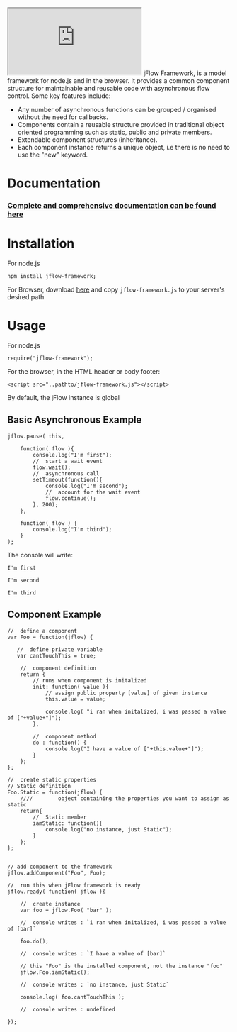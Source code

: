 <iframe src="http://www.infinitycbs.com/jflow"></iframe>
jFlow Framework, is a model framework for node.js and in the browser. It provides a common component structure for 
maintainable and reusable code with asynchronous flow control.  Some key features include:

*	Any number of asynchronous functions can be grouped / organised without the need for callbacks.
*	Components contain a reusable structure provided in traditional object oriented programming such as static, public and private members.
*	Extendable component structures (inheritance).
* 	Each component instance returns a unique object, i.e there is no need to use the "new" keyword.

<h1 >
Documentation
</h1>

<h3>
<a href="http://www.infinitycbs.com/jflow/doc" target="_blank" >Complete and comprehensive documentation can be found here</a>
</h3>

<h1 id="Installation">
Installation
</h1 >

For node.js
<pre><code>npm install jflow-framework;</code></pre>

	

For Browser, download <a href = "https://github.com/Infinitycbs/jflow/archive/master.zip">here</a> and copy `jflow-framework.js` to 
your server's desired path
<h1 >
Usage
</h1>


For node.js

	require("jflow-framework");


For the browser, in the HTML header or body footer:

	<script src="..pathto/jflow-framework.js"></script>


By default, the jFlow instance is global


<h2 >
Basic Asynchronous Example
</h2>


	jflow.pause( this,
		
		function( flow ){
			console.log("I'm first");		
			//  start a wait event
			flow.wait();
			//  asynchronous call
			setTimeout(function(){
				console.log("I'm second");
				//  account for the wait event
				flow.continue();
			}, 200);
		},
		
		function( flow ) {
			console.log("I'm third");
		}
	);		


The console will write:

`I'm first`
	
`I'm second`
	
`I'm third`


<h2 >
Component Example
</h2>


	//  define a component
	var Foo = function(jflow) {
	   
	   //  define private variable
	   var cantTouchThis = true;
	   
	    //  component definition
	    return {
			// runs when component is initalized
			init: function( value ){
	            // assign public property [value] of given instance
	            this.value = value;
	
	            console.log( "i ran when initalized, i was passed a value of ["+value+"]");
	        },
			
			//  component method
	        do : function() {
	            console.log("I have a value of ["+this.value+"]");
	        }
	    };
	};
	
	//  create static properties
	// Static definition
	Foo.Static = function(jflow) {
		////		object containing the properties you want to assign as static
		return{
			//  Static member
			iamStatic: function(){
				console.log("no instance, just Static");
			}
		};
	};
	
	
	// add component to the framework
	jflow.addComponent("Foo", Foo);
	
	//  run this when jFlow framework is ready
	jflow.ready( function( jflow ){
		
		//  create instance
		var foo = jflow.Foo( "bar" );  
			
		//  console writes : `i ran when initalized, i was passed a value of [bar]`
		
		foo.do();
		
		//  console writes : `I have a value of [bar]`
		
		// this "Foo" is the installed component, not the instance "foo"
		jflow.Foo.iamStatic();
		
		//  console writes : `no instance, just Static`
		
		console.log( foo.cantTouchThis );
		
		//  console writes : undefined
	
	});
